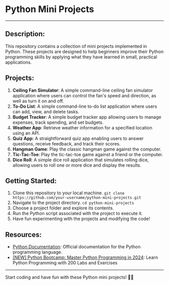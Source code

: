 # Python Mini Projects

---

## Description:
This repository contains a collection of mini projects implemented in Python. These projects are designed to help beginners improve their Python programming skills by applying what they have learned in small, practical applications.

## Projects:
1. **Ceiling Fan Simulator**: A simple command-line ceiling fan simulator application where users can control the fan's speed and direction, as well as turn it on and off. 
2. **To-Do List**: A simple command-line to-do list application where users can add, view, and delete tasks.
3. **Budget Tracker**: A simple budget tracker app allowing users to manage expenses, track spending, and set budgets.
4. **Weather App**: Retrieve weather information for a specified location using an API.
5. **Quiz App**: A straightforward quiz app enabling users to answer questions, receive feedback, and track their scores.
6. **Hangman Game**: Play the classic hangman game against the computer.
7. **Tic-Tac-Toe**: Play the tic-tac-toe game against a friend or the computer.
8. **Dice Roll**: A simple dice roll application that simulates rolling dice, allowing users to roll one or more dice and display the results.

## Getting Started:
1. Clone this repository to your local machine. `git clone https://github.com/your-username/python-mini-projects.git`
2. Navigate to the project directory. `cd python-mini-projects`
3. Choose a project folder and explore its contents.
4. Run the Python script associated with the project to execute it.
5. Have fun experimenting with the projects and modifying the code!

## Resources:
- [Python Documentation](https://docs.python.org/): Official documentation for the Python programming language.
- [[NEW] Python Bootcamp: Master Python Programming in 2024](https://www.udemy.com/course/python-programming-for-beginners-with-exercises): Learn Python Programming with 200 Labs and Exercises

---

Start coding and have fun with these Python mini projects! 🐍✨
